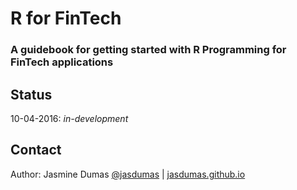 # R for FinTech


### A guidebook for getting started with R Programming for FinTech applications


## Status 

10-04-2016: *in-development*


## Contact

Author: Jasmine Dumas [@jasdumas](https://twitter.com/jasdumas) | [jasdumas.github.io](http://jasdumas.github.io/) 

